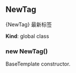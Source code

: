 <a name="NewTag"></a>

## NewTag
{NewTag} 最新标签

**Kind**: global class  
<a name="new_NewTag_new"></a>

### new NewTag()
BaseTemplate constructor.


